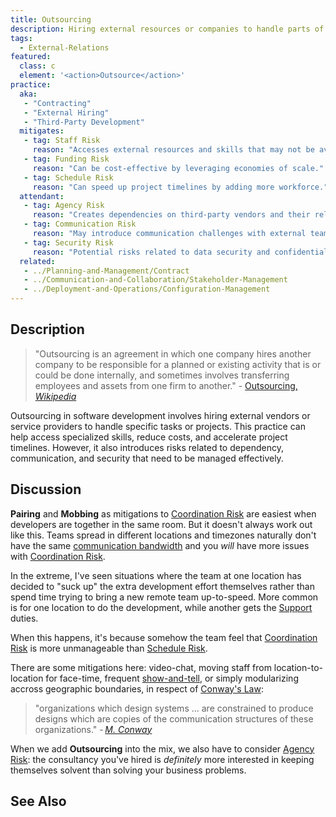 ```yaml
---
title: Outsourcing
description: Hiring external resources or companies to handle parts of the project.
tags: 
  - External-Relations
featured: 
  class: c
  element: '<action>Outsource</action>'
practice:
  aka: 
   - "Contracting"
   - "External Hiring"
   - "Third-Party Development"
  mitigates:
   - tag: Staff Risk
     reason: "Accesses external resources and skills that may not be available internally."
   - tag: Funding Risk
     reason: "Can be cost-effective by leveraging economies of scale."
   - tag: Schedule Risk
     reason: "Can speed up project timelines by adding more workforce."
  attendant:
   - tag: Agency Risk
     reason: "Creates dependencies on third-party vendors and their reliability."
   - tag: Communication Risk
     reason: "May introduce communication challenges with external teams."
   - tag: Security Risk
     reason: "Potential risks related to data security and confidentiality."
  related:
   - ../Planning-and-Management/Contract
   - ../Communication-and-Collaboration/Stakeholder-Management
   - ../Deployment-and-Operations/Configuration-Management
---
```


<PracticeIntro details={frontMatter} /> 

## Description

> "Outsourcing is an agreement in which one company hires another company to be responsible for a planned or existing activity that is or could be done internally, and sometimes involves transferring employees and assets from one firm to another." - [Outsourcing, _Wikipedia_](https://en.wikipedia.org/wiki/Outsourcing)

Outsourcing in software development involves hiring external vendors or service providers to handle specific tasks or projects. This practice can help access specialized skills, reduce costs, and accelerate project timelines. However, it also introduces risks related to dependency, communication, and security that need to be managed effectively.

## Discussion

**Pairing** and **Mobbing** as mitigations to [Coordination Risk](../risks/Coordination-Risk.md) are easiest when developers are together in the same room.  But it doesn't always work out like this.   Teams spread in different locations and timezones naturally don't have the same [communication bandwidth](../risks/Communication-Risk.md) and you _will_ have more issues with [Coordination Risk](../risks/Coordination-Risk.md).  

In the extreme, I've seen situations where the team at one location has decided to "suck up" the extra development effort themselves rather than spend time trying to bring a new remote team up-to-speed.  More common is for one location to do the development, while another gets the [Support](Support) duties.  

When this happens, it's because somehow the team feel that [Coordination Risk](../risks/Coordination-Risk.md) is more unmanageable than [Schedule Risk](../risks/Scarcity-Risk.md#schedule-risk).

There are some mitigations here:  video-chat, moving staff from location-to-location for face-time, frequent [show-and-tell](Review.md), or simply modularizing accross geographic boundaries, in respect of [Conway's Law](../risks/Coordination-Risk.md):

> "organizations which design systems ... are constrained to produce designs which are copies of the communication structures of these organizations."  - _[M. Conway](https://en.wikipedia.org/wiki/Conways_law)_

When we add **Outsourcing** into the mix, we also have to consider [Agency Risk](../risks/Agency-Risk.md):  the consultancy you've hired is _definitely_ more interested in keeping themselves solvent than solving your business problems.


## See Also

<TagList tag="Outsourcing" />

